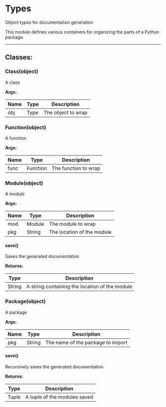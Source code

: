 Types
=====

Object types for documentation generation

This module defines various containers for organizing the parts of a Python
package.

- - - - - - - - - - - - - - - - - - - - - - - - - - - - - - - - - - - - - - - - 

**Classes:**
------------

### Class(object)

A class

**Args:**

| Name | Type |    Description     |
|------|------|--------------------|
| obj  | Type | The object to wrap |


### Function(object)

A function

**Args:**

| Name |   Type   |     Description      |
|------|----------|----------------------|
| func | Function | The function to wrap |


### Module(object)

A module

**Args:**

| Name |  Type  |        Description         |
|------|--------|----------------------------|
| mod  | Module | The module to wrap         |
| pkg  | String | The location of the module |

#### save()

Saves the generated documentation

**Returns:**

|  Type  |                  Description                   |
|--------|------------------------------------------------|
| String | A string containing the location of the module |


### Package(object)

A package

**Args:**

| Name |  Type  |            Description            |
|------|--------|-----------------------------------|
| pkg  | String | The name of the package to import |

#### save()

Recursively saves the generated documentation

**Returns:**

| Type  |         Description          |
|-------|------------------------------|
| Tuple | A tuple of the modules saved |
